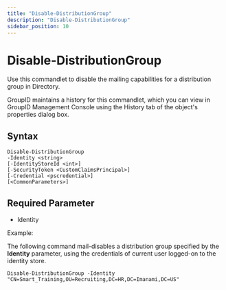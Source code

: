 ```yaml
---
title: "Disable-DistributionGroup"
description: "Disable-DistributionGroup"
sidebar_position: 10
---
```


# Disable-DistributionGroup

Use this commandlet to disable the mailing capabilities for a distribution group in Directory.

GroupID maintains a history for this commandlet, which you can view in GroupID Management Console
using the History tab of the object's properties dialog box.

## Syntax

```
Disable-DistributionGroup
-Identity <string>
[-IdentityStoreId <int>]
[-SecurityToken <CustomClaimsPrincipal>]
[-Credential <pscredential>]
[<CommonParameters>]
```

## Required Parameter

- Identity

Example:

The following command mail-disables a distribution group specified by the **Identity** parameter,
using the credentials of current user logged-on to the identity store.

```
Disable-DistributionGroup -Identity "CN=Smart_Training,OU=Recruiting,DC=HR,DC=Imanami,DC=US"
```
